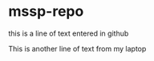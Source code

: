 # mssp-repo


this is a line of text entered in github

This is another line of text from my laptop
